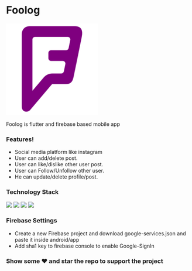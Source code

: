 # Foolog
<p>
  <img src="./assets/Images/icon.png" width="250" title="">
</p>

Foolog is flutter and firebase based mobile app

### Features!
  - Social media platform like instagram
  - User can add/delete post.
  - User can like/dislike other user post.
  - User can Follow/Unfollow other user.
  - He can update/delete profile/post.


### Technology Stack
[![](https://img.shields.io/badge/Made_with-Flutter-blue?style=for-the-badge&logo=flutter)](https://flutter.dev/docs)
[![](https://img.shields.io/badge/Made_with-Firebase-orange?style=for-the-badge&logo=firebase)](https://firebase.google.com/)
[![](https://img.shields.io/badge/Made_with-SocketIo-purple?style=for-the-badge&logo=socketIo)](https://socket.io/)
[![](https://img.shields.io/badge/IDE-Android_Studio-red?style=for-the-badge&logo=android-studio)](https://developer.android.com/studio "Android studio")

### Firebase Settings
- Create a new Firebase project and download google-services.json and paste it inside android/app
- Add sha1 key to firebase console to enable Google-SignIn


### Show some :heart: and star the repo to support the project
